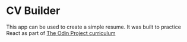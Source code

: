 # CV Builder

This app can be used to create a simple resume. 
It was built to practice React as part of [The Odin Project curriculum](https://www.theodinproject.com)